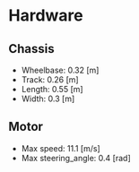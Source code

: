 # Hardware

## Chassis

-   Wheelbase: 0.32 [m]
-   Track: 0.26 [m]
-   Length: 0.55 [m]
-   Width: 0.3 [m]

## Motor

-   Max speed: 11.1 [m/s]
-   Max steering_angle: 0.4 [rad]
